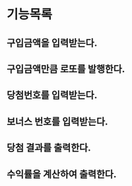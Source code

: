 # 기능목록

## 구입금액을 입력받는다.

## 구입금액만큼 로또를 발행한다.

## 당첨번호를 입력받는다.

## 보너스 번호를 입력받는다.

## 당첨 결과를 출력한다.

## 수익률을 계산하여 출력한다.
